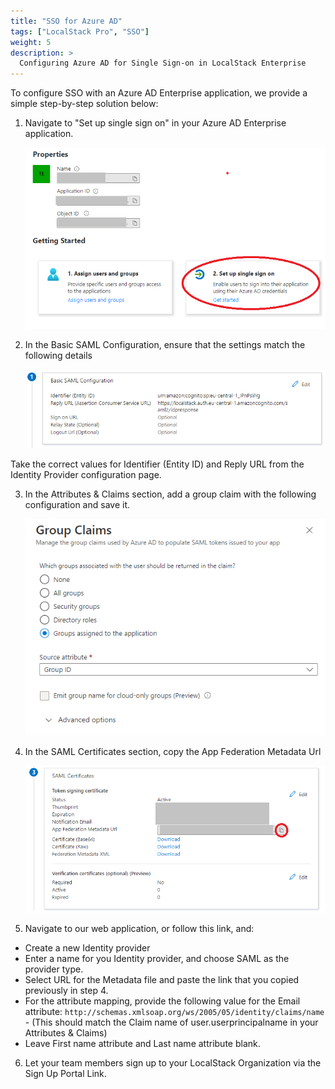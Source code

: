 ```yaml
---
title: "SSO for Azure AD"
tags: ["LocalStack Pro", "SSO"] 
weight: 5
description: >
  Configuring Azure AD for Single Sign-on in LocalStack Enterprise
---
```


To configure SSO with an Azure AD Enterprise application, we provide a simple step-by-step solution below:

1. Navigate to "Set up single sign on" in your Azure AD Enterprise application.

    <img src="azure-step-1.png" alt="Azure AD First Configuration Step">

2. In the Basic SAML Configuration, ensure that the settings match the following details

    <img src="azure-step-2.png" alt="Azure AD Second Configuration Step">

  Take the correct values for Identifier (Entity ID) and Reply URL from the Identity Provider configuration page.

3. In the Attributes & Claims section, add a group claim with the following configuration and save it.

    <img src="azure-step-3.png" alt="Azure AD Third Configuration Step">

4. In the SAML Certificates section, copy the App Federation Metadata Url

    <img src="azure-step-4.png" alt="Azure AD Fourth Configuration Step">

5. Navigate to our web application, or follow this link, and:

  * Create a new Identity provider
  * Enter a name for you Identity provider, and choose SAML as the provider type.
  * Select URL for the Metadata file and paste the link that you copied previously in step 4.
  * For the attribute mapping, provide the following value for the Email attribute: `http://schemas.xmlsoap.org/ws/2005/05/identity/claims/name` - (This should match the Claim name of user.userprincipalname in your Attributes & Claims)
  * Leave First name attribute and Last name attribute blank.

6. Let your team members sign up to your LocalStack Organization via the Sign Up Portal Link.
